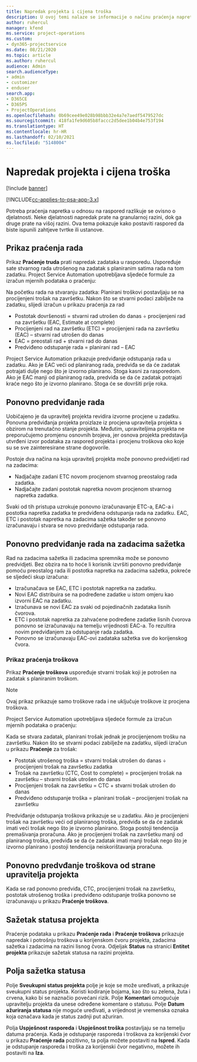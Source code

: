 ```yaml
---
title: Napredak projekta i cijena troška
description: U ovoj temi nalaze se informacije o načinu praćenja napretka projekta i potrošnje troškova.
author: ruhercul
manager: kfend
ms.service: project-operations
ms.custom:
- dyn365-projectservice
ms.date: 08/21/2020
ms.topic: article
ms.author: ruhercul
audience: Admin
search.audienceType:
- admin
- customizer
- enduser
search.app:
- D365CE
- D365PS
- ProjectOperations
ms.openlocfilehash: 0b69cee49e028b98bbb32e4a7e7aedf5479527dc
ms.sourcegitcommit: 418fa1fe9d605b8faccc2d5dee1b04b4e753f194
ms.translationtype: HT
ms.contentlocale: hr-HR
ms.lasthandoff: 02/10/2021
ms.locfileid: "5148004"
---
```

# <a name="project-progress-and-cost-consumption"></a>Napredak projekta i cijena troška

[!include [banner](../includes/psa-now-project-operations.md)]

[!INCLUDE[cc-applies-to-psa-app-3.x](../includes/cc-applies-to-psa-app-3x.md)]

Potreba praćenja napretka u odnosu na raspored razlikuje se ovisno o djelatnosti. Neke djelatnosti napredak prate na granularnoj razini, dok ga druge prate na višoj razini. Ova tema pokazuje kako postaviti raspored da biste ispunili zahtjeve tvrtke ili ustanove.

## <a name="effort-tracking-view"></a>Prikaz praćenja rada

Prikaz **Praćenje truda** prati napredak zadataka u rasporedu. Uspoređuje sate stvarnog rada utrošenog na zadatak s planiranim satima rada na tom zadatku. Project Service Automation upotrebljava sljedeće formule za izračun mjernih podataka o praćenju:

Na početku rada na stvaranju zadatka: Planirani troškovi postavljaju se na procijenjeni trošak na završetku. Nakon što se stvarni podaci zabilježe na zadatku, slijedi izračun u prikazu praćenja za rad

- Postotak dovršenosti = stvarni rad utrošen do danas ÷ procijenjeni rad na završetku (EAC, Estimate at complete) 
- Procijenjeni rad na završetku (ETC) = procijenjeni rada na završetku (EAC) – stvarni rad utrošen do danas 
- EAC = preostali rad + stvarni rad do danas 
- Predviđeno odstupanje rada = planirani rad – EAC

Project Service Automation prikazuje predviđanje odstupanja rada u zadatku. Ako je EAC veći od planiranog rada, predviđa se da će zadatak potrajati dulje nego što je izvorno planirano. Stoga kasni za rasporedom. Ako je EAC manji od planiranog rada, predviđa se da će zadatak potrajati kraće nego što je izvorno planirano. Stoga će se dovršiti prije roka.

## <a name="reprojecting-effort"></a>Ponovno predviđanje rada

Uobičajeno je da upravitelj projekta revidira izvorne procjene u zadatku. Ponovna predviđanja projekta proizlaze iz procjena upravitelja projekta s obzirom na trenutačno stanje projekta. Međutim, upraviteljima projekta ne preporučujemo promjenu osnovnih brojeva, jer osnova projekta predstavlja utvrđeni izvor podataka za raspored projekta i procjenu troškova oko koje su se sve zainteresirane strane dogovorile.

Postoje dva načina na koja upravitelj projekta može ponovno predvidjeti rad na zadacima:

- Nadjačajte zadani ETC novom procjenom stvarnog preostalog rada zadatka. 
- Nadjačajte zadani postotak napretka novom procjenom stvarnog napretka zadatka.

Svaki od tih pristupa uzrokuje ponovno izračunavanje ETC-a, EAC-a i postotka napretka zadatka te predviđena odstupanja rada na zadatku. EAC, ETC i postotak napretka na zadacima sažetka također se ponovno izračunavaju i stvara se novo predviđanje odstupanja rada.

## <a name="reprojection-of-effort-on-summary-tasks"></a>Ponovno predviđanje rada na zadacima sažetka

Rad na zadacima sažetka ili zadacima spremnika može se ponovno predvidjeti. Bez obzira na to hoće li korisnik izvršiti ponovno predviđanje pomoću preostalog rada ili postotka napretka na zadacima sažetka, pokreće se sljedeći skup izračuna:

- Izračunačava se EAC, ETC i postotak napretka na zadatku.
- Novi EAC distribuira se na podređene zadatke u istom omjeru kao izvorni EAC na zadatku.
- Izračunava se novi EAC za svaki od pojedinačnih zadataka lisnih čvorova. 
- ETC i postotak napretka za zahvaćene podređene zadatke lisnih čvorova ponovno se izračunavaju na temelju vrijednosti EAC-a. To rezultira novim predviđanjem za odstupanje rada zadatka. 
- Ponovno se izračunavaju EAC-ovi zadataka sažetka sve do korijenskog čvora.

### <a name="cost-tracking-view"></a>Prikaz praćenja troškova 

Prikaz **Praćenje troškova** uspoređuje stvarni trošak koji je potrošen na zadatak s planiranim troškom. 

> [!NOTE]
> Ovaj prikaz prikazuje samo troškove rada i ne uključuje troškove iz procjena troškova. 

Project Service Automation upotrebljava sljedeće formule za izračun mjernih podataka o praćenju:

Kada se stvara zadatak, planirani trošak jednak je procijenjenom trošku na završetku. Nakon što se stvarni podaci zabilježe na zadatku, slijedi izračun u prikazu **Praćenje** za trošak:

 - Postotak utrošenog troška = stvarni trošak utrošen do danas ÷ procijenjeni trošak na završetku zadatka
 - Trošak na završetku (CTC, Cost to complete) = procijenjeni trošak na završetku – stvarni trošak utrošen do danas
 - Procijenjeni trošak na završetku = CTC + stvarni trošak utrošen do danas
 - Predviđeno odstupanje troška = planirani trošak – procijenjeni trošak na završetku

Predviđanje odstupanja troškova prikazuje se u zadatku. Ako je procijenjeni trošak na završetku veći od planiranog troška, predviđa se da će zadatak imati veći trošak nego što je izvorno planirano. Stoga postoji tendencija premašivanja proračuna. Ako je procijenjeni trošak na završetku manji od planiranog troška, predviđa se da će zadatak imati manji trošak nego što je izvorno planirano i postoji tendencija neiskorištavanja proračuna.

## <a name="project-managers-reprojection-of-cost"></a>Ponovno predvđanje troškova od strane upravitelja projekta

Kada se rad ponovno predviđa, CTC, procijenjeni trošak na završetku, postotak utrošenog troška i predviđeno odstupanje troška ponovno se izračunavaju u prikazu **Praćenje troškova**.

## <a name="project-status-summary"></a>Sažetak statusa projekta

Praćenje podataka u prikazu **Praćenje rada** i **Praćenje troškova** prikazuje napredak i potrošnju troškova u korijenskom čvoru projekta, zadacima sažetka i zadacima na razini lisnog čvora. Odjeljak **Status** na stranici **Entitet projekta** prikazuje sažetak statusa na razini projekta.

## <a name="status-summary-fields"></a>Polja sažetka statusa

Polje **Sveukupni status projekta** polje je koje se može uređivati, a prikazuje sveukupni status projekta. Koristi kodiranje bojama, kao što su zelena, žuta i crvena, kako bi se naznačio povećani rizik. Polje **Komentari** omogućuje upravitelju projekta da unese određene komentare o statusu. Polje **Datum ažuriranja statusa** nije moguće uređivati, a vrijednost je vremenska oznaka koja označava kada je status zadnji put ažuriran.

Polja **Uspješnost rasporeda** i **Uspješnost troška** postavljaju se na temelju datuma praćenja. Kada je odstupanje rasporeda i troškova za korijenski čvor u prikazu **Praćenje rada** pozitivno, ta polja možete postaviti na **Ispred**. Kada je odstupanje rasporeda i troška za korijenski čvor negativno, možete ih postaviti na **Iza**.
